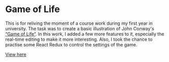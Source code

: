 # Game of Life

This is for reliving the moment of a course work during my first year in university. The task was to create a basic illustration of John Conway's [“Game of Life”](https://en.wikipedia.org/wiki/Conway%27s_Game_of_Life). In this work, I added a few more features to it, especially the real-time editing to make it more interesting. Also, I took the chance to practise some React Redux to control the settings of the game.

[View here](https://waichungwong.github.io/gameoflife/build)

